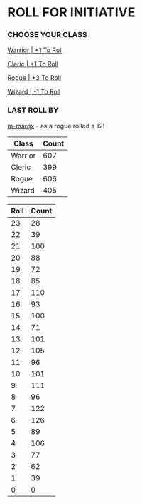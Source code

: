 # ROLL FOR INITIATIVE
### CHOOSE YOUR CLASS

[Warrior | +1 To Roll](https://github.com/benjaminsampica/benjaminsampica/issues/new?title=roll%7Cwarrior&body=Just+click+%27Submit+new+issue%27.)

[Cleric | +1 To Roll](https://github.com/benjaminsampica/benjaminsampica/issues/new?title=roll%7Ccleric&body=Just+click+%27Submit+new+issue%27.)

[Rogue | +3 To Roll](https://github.com/benjaminsampica/benjaminsampica/issues/new?title=roll%7Crogue&body=Just+click+%27Submit+new+issue%27.)

[Wizard | -1 To Roll](https://github.com/benjaminsampica/benjaminsampica/issues/new?title=roll%7Cwizard&body=Just+click+%27Submit+new+issue%27.)
### LAST ROLL BY
[m-marqx](https://www.github.com/m-marqx) - as a rogue rolled a 12!

|Class|Count|
|-|-|
|Warrior|607|
|Cleric|399|
|Rogue|606|
|Wizard|405|

|Roll|Count|
|-|-|
|23|28
|22|39
|21|100
|20|88
|19|72
|18|85
|17|110
|16|93
|15|100
|14|71
|13|101
|12|105
|11|96
|10|101
|9|111
|8|96
|7|122
|6|126
|5|89
|4|106
|3|77
|2|62
|1|39
|0|0
